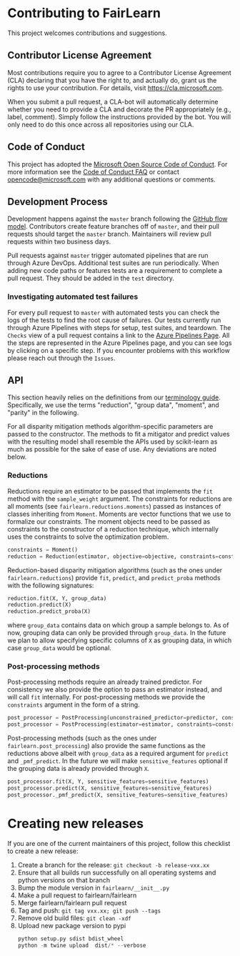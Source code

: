 # Contributing to FairLearn

This project welcomes contributions and suggestions.

## Contributor License Agreement
Most contributions require you to agree to a Contributor License Agreement (CLA) declaring that you have the right to, and actually do, grant us the rights to use your contribution. For details, visit https://cla.microsoft.com.

When you submit a pull request, a CLA-bot will automatically determine whether you need to provide a CLA and decorate the PR appropriately (e.g., label, comment). Simply follow the instructions provided by the bot. You will only need to do this once across all repositories using our CLA.

## Code of Conduct
This project has adopted the [Microsoft Open Source Code of Conduct](https://opensource.microsoft.com/codeofconduct/). For more information see the [Code of Conduct FAQ](https://opensource.microsoft.com/codeofconduct/faq/) or contact [opencode@microsoft.com](mailto:opencode@microsoft.com) with any additional questions or comments.

## Development Process
Development happens against the `master` branch following the [GitHub flow model](https://guides.github.com/introduction/flow/). Contributors create feature branches off of `master`, and their pull requests should target the `master` branch. Maintainers will review pull requests within two business days.

Pull requests against `master` trigger automated pipelines that are run through Azure DevOps. Additional test suites are run periodically. When adding new code paths or features tests are a requirement to complete a pull request. They should be added in the `test` directory.

### Investigating automated test failures
For every pull request to `master` with automated tests you can check the logs of the tests to find the root cause of failures. Our tests currently run through Azure Pipelines with steps for setup, test suites, and teardown. The `Checks` view of a pull request contains a link to the [Azure Pipelines Page](dev.azure.com/responsibleai/fairlearn/_build/results). All the steps are represented in the Azure Pipelines page, and you can see logs by clicking on a specific step. If you encounter problems with this workflow please reach out through the `Issues`.

## API
<div id="api">

This section heavily relies on the definitions from our [terminology guide](TERMINOLOGY.md). Specifically, we use the terms "reduction", "group data", "moment", and "parity" in the following.

For all disparity mitigation methods algorithm-specific parameters are passed to the constructor. The methods to fit a mitigator and predict values with the resulting model shall resemble the APIs used by scikit-learn as much as possible for the sake of ease of use. Any deviations are noted below.

### Reductions

Reductions require an estimator to be passed that implements the `fit` method with the `sample_weight` argument. The constraints for reductions are all moments (see `fairlearn.reductions.moments`) passed as instances of classes inheriting from `Moment`. Moments are vector functions that we use to formalize our constraints. The moment objects need to be passed as constraints to the constructor of a reduction technique, which internally uses the constraints to solve the optimization problem.

```python
constraints = Moment()
reduction = Reduction(estimator, objective=objective, constraints=constraints, use_predict_proba=False, **kwargs)
```

Reduction-based disparity mitigation algorithms (such as the ones under `fairlearn.reductions`) provide `fit`, `predict`, and `predict_proba` methods with the following signatures:

```python
reduction.fit(X, Y, group_data)
reduction.predict(X)
reduction.predict_proba(X)
```

where `group_data` contains data on which group a sample belongs to. As of now, grouping data can only be provided through `group_data`. In the future we plan to allow specifying specific columns of `X` as grouping data, in which case `group_data` would be optional.

### Post-processing methods

Post-processing methods require an already trained predictor. For consistency we also provide the option to pass an estimator instead, and will call `fit` internally. For post-processing methods we provide the `constraints` argument in the form of a string.

```python
post_processor = PostProcessing(unconstrained_predictor=predictor, constraints=constraints, **kwargs)
post_processor = PostProcessing(estimator=estimator, constraints=constraints, **kwargs)
```

Post-processing methods (such as the ones under `fairlearn.post_processing`) also provide the same functions as the reductions above albeit with `group_data` as a required argument for `predict` and `_pmf_predict`. In the future we will make `sensitive_features` optional if the grouping data is already provided through `X`.

```python
post_processor.fit(X, Y, sensitive_features=sensitive_features)
post_processor.predict(X, sensitive_features=sensitive_features)
post_processor._pmf_predict(X, sensitive_features=sensitive_features)
```
</div>


# Creating new releases

If you are one of the current maintainers of this project, follow this checklist to create a new release:

1. Create a branch for the release: `git checkout -b release-vxx.xx`
1. Ensure that all builds run successfully on all operating systems and python versions on that branch
1. Bump the module version in `fairlearn/__init__.py`
1. Make a pull request to fairlearn/fairlearn
1. Merge fairlearn/fairlearn pull request
1. Tag and push: `git tag vxx.xx; git push --tags`
1. Remove old build files: `git clean -xdf`
1. Upload new package version to pypi
    ```python
    python setup.py sdist bdist_wheel
    python -m twine upload  dist/* --verbose
    ```

